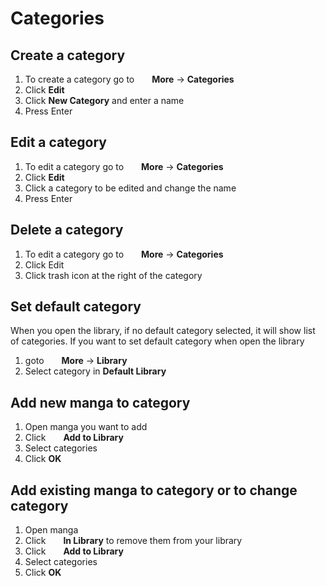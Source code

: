 # Categories

## Create a category

1. To create a category go to <img :src="$withBase('/assets/dots-horizontal.svg')"  width="20"> **More** -> **Categories**
2. Click **Edit**
3. Click **New Category** and enter a name
4. Press Enter

## Edit a category

1. To edit a category go to <img :src="$withBase('/assets/dots-horizontal.svg')"  width="20"> **More** -> **Categories**
2. Click **Edit**
3. Click a category to be edited and change the name
4. Press Enter

## Delete a category

1. To edit a category go to <img :src="$withBase('/assets/dots-horizontal.svg')"  width="20"> **More** -> **Categories**
2. Click Edit
3. Click trash icon at the right of the category

## Set default category

When you open the library, if no default category selected, it will show list of categories. If you want to set default category when open the library

1. goto <img :src="$withBase('/assets/dots-horizontal.svg')"  width="20"> **More** -> **Library**
2. Select category in **Default Library**

## Add new manga to category

1. Open manga you want to add
2. Click <img :src="$withBase('/assets/bookmark-alt.svg')"  width="20"> **Add to Library**
3. Select categories
4. Click **OK**

## Add existing manga to category or to change category

1. Open manga
2. Click <img :src="$withBase('/assets/bookmark-alt.svg')"  width="20"> **In Library** to remove them from your library
3. Click <img :src="$withBase('/assets/bookmark-alt.svg')"  width="20"> **Add to Library**
4. Select categories
5. Click **OK**
